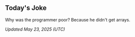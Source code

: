 ## Today's Joke
Why was the programmer poor? Because he didn't get arrays.

*Updated May 23, 2025 (UTC)*
